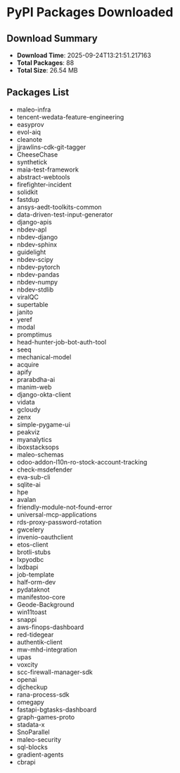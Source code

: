 # PyPI Packages Downloaded

## Download Summary
- **Download Time**: 2025-09-24T13:21:51.217163
- **Total Packages**: 88
- **Total Size**: 26.54 MB

## Packages List
- maleo-infra
- tencent-wedata-feature-engineering
- easyprov
- evol-aiq
- cleanote
- jjrawlins-cdk-git-tagger
- CheeseChase
- synthetick
- maia-test-framework
- abstract-webtools
- firefighter-incident
- solidkit
- fastdup
- ansys-aedt-toolkits-common
- data-driven-test-input-generator
- django-apis
- nbdev-apl
- nbdev-django
- nbdev-sphinx
- guidelight
- nbdev-scipy
- nbdev-pytorch
- nbdev-pandas
- nbdev-numpy
- nbdev-stdlib
- viralQC
- supertable
- janito
- yeref
- modal
- promptimus
- head-hunter-job-bot-auth-tool
- seeq
- mechanical-model
- acquire
- apify
- prarabdha-ai
- manim-web
- django-okta-client
- vidata
- gcloudy
- zenx
- simple-pygame-ui
- peakviz
- myanalytics
- iboxstacksops
- maleo-schemas
- odoo-addon-l10n-ro-stock-account-tracking
- check-msdefender
- eva-sub-cli
- sqlite-ai
- hpe
- avalan
- friendly-module-not-found-error
- universal-mcp-applications
- rds-proxy-password-rotation
- gwcelery
- invenio-oauthclient
- etos-client
- brotli-stubs
- lxpyodbc
- lxdbapi
- job-template
- half-orm-dev
- pydataknot
- manifestoo-core
- Geode-Background
- win11toast
- snappi
- aws-finops-dashboard
- red-tidegear
- authentik-client
- mw-mhd-integration
- upas
- voxcity
- scc-firewall-manager-sdk
- openai
- djcheckup
- rana-process-sdk
- omegapy
- fastapi-bgtasks-dashboard
- graph-games-proto
- stadata-x
- SnoParallel
- maleo-security
- sql-blocks
- gradient-agents
- cbrapi
